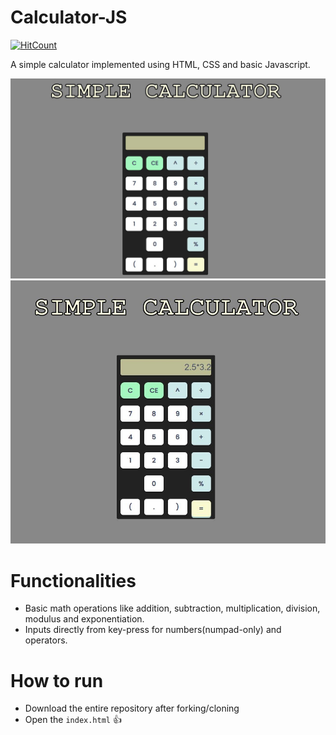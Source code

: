 # Calculator-JS
[![HitCount](http://hits.dwyl.com/Saujanya0910/Calculator-JS.svg)](http://hits.dwyl.com/Saujanya0910/Calculator-JS)

A simple calculator implemented using HTML, CSS and basic Javascript.

![images/screenshot1](images/screenshot1.JPG)
![images/screenshot2](images/screenshot2.JPG)

# Functionalities
* Basic math operations like addition, subtraction, multiplication, division, modulus and exponentiation.
* Inputs directly from key-press for numbers(numpad-only) and operators. 

# How to run
  * Download the entire repository after forking/cloning
  * Open the `index.html` 
  :thumbsup:
